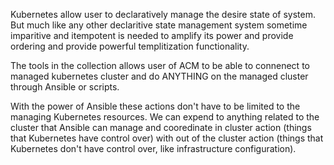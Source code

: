 Kubernetes allow user to declaratively manage the desire state of system. But much like any other declaritive state management system sometime imparitive and itempotent is needed to amplify its power and provide ordering and provide powerful templitization functionality.

The tools in the collection allows user of ACM to be able to connenect to managed kubernetes cluster and do ANYTHING on the managed cluster through Ansible or scripts.

With the power of Ansible these actions don't have to be limited to the managing Kubernetes resources. We can expend to anything related to the cluster that Ansible can manage and cooredinate in cluster action (things that Kubernetes have control over) with out of the cluster action (things that Kubernetes don't have control over, like infrastructure configuration).

